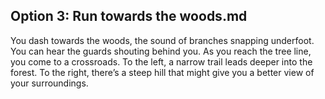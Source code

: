 ## Option 3: Run towards the woods.md
You dash towards the woods, the sound of branches snapping underfoot. You can hear the guards shouting behind you. As you reach the tree line, you come to a crossroads. To the left, a narrow trail leads deeper into the forest. To the right, there’s a steep hill that might give you a better view of your surroundings.
